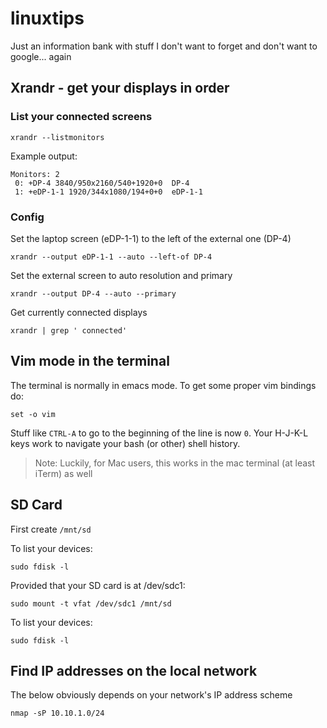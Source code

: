 # linuxtips
Just an information bank with stuff I don't want to forget and don't want to google... again

## Xrandr - get your displays in order
### List your connected screens
```
xrandr --listmonitors
```
Example output:
```
Monitors: 2
 0: +DP-4 3840/950x2160/540+1920+0  DP-4
 1: +eDP-1-1 1920/344x1080/194+0+0  eDP-1-1
```
### Config 
Set the laptop screen (eDP-1-1) to the left of the external one (DP-4)
```
xrandr --output eDP-1-1 --auto --left-of DP-4
```

Set the external screen to auto resolution and primary
```
xrandr --output DP-4 --auto --primary
```

Get currently connected displays
```
xrandr | grep ' connected'
```


## Vim mode in the terminal
The terminal is normally in emacs mode.
To get some proper vim bindings do:
```
set -o vim
```
Stuff like `CTRL-A` to go to the beginning of the line is now `0`. Your H-J-K-L keys work to navigate your bash (or other) shell history.

> Note: Luckily, for Mac users, this works in the mac terminal (at least iTerm) as well


## SD Card
First create `/mnt/sd` 

To list your devices:
```
sudo fdisk -l
```

Provided that your SD card is at /dev/sdc1:
```
sudo mount -t vfat /dev/sdc1 /mnt/sd
```

To list your devices:
```
sudo fdisk -l
```

## Find IP addresses on the local network
The below obviously depends on your network's IP address scheme
```
nmap -sP 10.10.1.0/24
```
